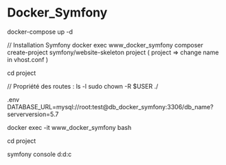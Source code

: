# Docker_Symfony

docker-compose up -d

// Installation Symfony
docker exec www_docker_symfony composer create-project symfony/website-skeleton project
( project => change name in vhost.conf )

cd project

// Propriété des routes : ls -l 
sudo chown -R $USER ./

.env
DATABASE_URL=mysql://root:test@db_docker_symfony:3306/db_name?serverversion=5.7

docker exec -it www_docker_symfony bash

cd project

symfony console d:d:c
